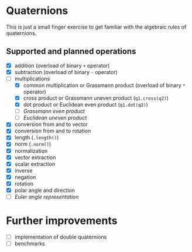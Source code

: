 # Quaternions

This is just a small finger exercise to get familiar with the algebraic rules of quaternions.

## Supported and planned operations

- [x] addition (overload of binary `+` operator)
- [x] subtraction (overload of binary `-` operator)
- [ ] multiplications
  - [x] common multiplication or Grassmann product (overload of binary `*` operator) 
  - [x] cross product or Grassmann uneven product (`q1.cross(q2)`)
  - [x] dot product or Euclidean even product (`q1.dot(q2)`)
  - [ ] _Grassmann even product_
  - [ ] _Euclidean uneven product_
- [x] conversion from and to vector
- [x] conversion from and to rotation
- [x] length (`.length()`)
- [x] norm (`.norm()`)
- [x] normalization
- [x] vector extraction
- [x] scalar extraction
- [x] inverse
- [x] negation
- [x] rotation
- [x] polar angle and direction
- [ ] _Euler angle representation_

# Further improvements

- [ ] implementation of double quaternions
- [ ] benchmarks
